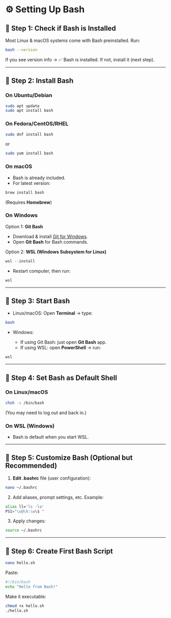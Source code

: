 
# ⚙️ Setting Up Bash

## 🔹 Step 1: Check if Bash is Installed

Most Linux & macOS systems come with Bash preinstalled.
Run:

```bash
bash --version
```

If you see version info → ✅ Bash is installed.
If not, install it (next step).

---

## 🔹 Step 2: Install Bash

### On Ubuntu/Debian

```bash
sudo apt update
sudo apt install bash
```

### On Fedora/CentOS/RHEL

```bash
sudo dnf install bash
```

or

```bash
sudo yum install bash
```

### On macOS

* Bash is already included.
* For latest version:

```bash
brew install bash
```

(Requires **Homebrew**)

### On Windows

Option 1: **Git Bash**

* Download & install [Git for Windows](https://git-scm.com/).
* Open **Git Bash** for Bash commands.

Option 2: **WSL (Windows Subsystem for Linux)**

```powershell
wsl --install
```

* Restart computer, then run:

```bash
wsl
```

---

## 🔹 Step 3: Start Bash

* Linux/macOS: Open **Terminal** → type:

```bash
bash
```

* Windows:

  * If using Git Bash: just open **Git Bash** app.
  * If using WSL: open **PowerShell** → run:

```powershell
wsl
```

---

## 🔹 Step 4: Set Bash as Default Shell

### On Linux/macOS

```bash
chsh -s /bin/bash
```

(You may need to log out and back in.)

### On WSL (Windows)

* Bash is default when you start WSL.

---

## 🔹 Step 5: Customize Bash (Optional but Recommended)

1. **Edit .bashrc** file (user configuration):

```bash
nano ~/.bashrc
```

2. Add aliases, prompt settings, etc. Example:

```bash
alias ll='ls -la'
PS1="\u@\h:\w\$ "
```

3. Apply changes:

```bash
source ~/.bashrc
```

---

## 🔹 Step 6: Create First Bash Script

```bash
nano hello.sh
```

Paste:

```bash
#!/bin/bash
echo "Hello from Bash!"
```

Make it executable:

```bash
chmod +x hello.sh
./hello.sh
```
